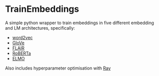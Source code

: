 # TrainEmbeddings
 A simple python wrapper to train embeddings in five different embedding and LM architectures, specifically:
 - [word2vec](https://github.com/RaRe-Technologies/gensim)
 - [GloVe](https://github.com/stanfordnlp/GloVe)
 - [FLAIR](https://github.com/flairNLP/flair)
 - [RoBERTa](https://github.com/huggingface/transformers)
 - [ELMO](https://github.com/allenai/bilm-tf)

Also includes hyperparameter optimisation with [Ray](https://docs.ray.io/en/latest)
